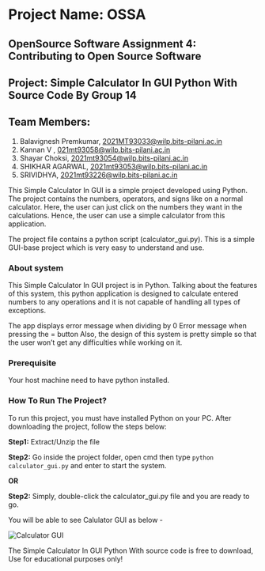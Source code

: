 # Project Name:  OSSA
## OpenSource Software Assignment 4: Contributing to Open Source Software
## Project: Simple Calculator In GUI Python With Source Code By Group 14

## Team Members:
1. Balavignesh Premkumar, 2021MT93033@wilp.bits-pilani.ac.in
2. Kannan V , 021mt93058@wilp.bits-pilani.ac.in
3. Shayar Choksi, 2021mt93054@wilp.bits-pilani.ac.in
4. SHIKHAR AGARWAL, 2021mt93053@wilp.bits-pilani.ac.in
5. SRIVIDHYA, 2021mt93226@wilp.bits-pilani.ac.in


This Simple Calculator In GUI is a simple project developed using Python. The project contains the numbers, operators, and signs like on a normal calculator. Here, the user can just click on the numbers they want in the calculations. Hence, the user can use a simple calculator from this application.

The project file contains a python script (calculator_gui.py). This is a simple GUI-base project which is very easy to understand and use. 

### About system
This Simple Calculator In GUI project is in Python. Talking about the features of this system, this python application is designed to calculate entered numbers to any operations and it is not capable of handling all types of exceptions.

The app displays error message when dividing by 0
Error message when pressing the = button
Also, the design of this system is pretty simple so that the user won’t get any difficulties while working on it.

### Prerequisite

Your host machine need to have python installed.


### How To Run The Project?
To run this project, you must have installed Python on your PC. After downloading the project, follow the steps below:


 
**Step1:** Extract/Unzip the file

**Step2:** Go inside the project folder, open cmd then type `python calculator_gui.py` and enter to start the system.

__OR__

**Step2:** Simply, double-click the calculator_gui.py file and you are ready to go.

You will be able to see Calulator GUI as below - 


![Calculator GUI](calculator_gui.png)


The Simple Calculator In GUI Python With source code is free to download, Use for educational purposes only! 
